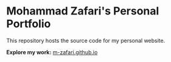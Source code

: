 # Mohammad Zafari's Personal Portfolio

This repository hosts the source code for my personal website.

**Explore my work:** [m-zafari.github.io](https://m-zafari.github.io/)
